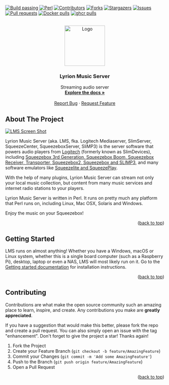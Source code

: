 <a name="readme-top"></a>

[![Build passing][build-shield]][build-url]
[![Perl][Perl]][Perl-url]
[![Contributors][contributors-shield]][contributors-url]
[![Forks][forks-shield]][forks-url]
[![Stargazers][stars-shield]][stars-url]
[![Issues][issues-shield]][issues-url]
[![Pull requests][pulls-shield]][pulls-url]
[![Docker pulls][docker-pulls-shield]][docker-pulls-url]
[![ghcr pulls][ghcr-pulls-shield]][ghcr-pulls-url]

<br />
<div align="center">
  <a href="https://github.com/LMS-Community/slimserver">
    <img src="https://raw.githubusercontent.com/LMS-Community/slimserver-platforms/public/9.0/win32/res/SqueezeCenter.ico" alt="Logo" width="128" height="128">
  </a>

  <h3 align="center">Lyrion Music Server</h3>

  <p align="center">
    Streaming audio server
    <br />
    <a href="https://lyrion.org"><strong>Explore the docs »</strong></a>
    <br />
    <br />
    <a href="https://github.com/LMS-Community/slimserver/issues/new?labels=bug">Report Bug</a>
    ·
    <a href="https://github.com/LMS-Community/slimserver/issues/new?labels=enhancement">Request Feature</a>
  </p>

</div>

## About The Project

[![LMS Screen Shot][lyrion-screenshot]](https://lyrion.org)

Lyrion Music Server (aka. LMS, fka. Logitech Mediaserver, SlimServer, SqueezeCenter, SqueezeboxServer, SliMP3) is the server software that powers audio players from [Logitech](https://www.logi.com) (formerly known as SlimDevices), including [Squeezebox 3rd Generation, Squeezebox Boom, Squeezebox Receiver, Transporter, Squeezebox2, Squeezebox and SLIMP3](https://lms-community.github.io/players-and-controllers/hardware-comparison/), and many software emulators like [Squeezelite and SqueezePlay](https://sourceforge.net/projects/lmsclients/files/).

With the help of many plugins, Lyrion Music Server can stream not only your local music collection, but content from many music services and internet radio stations to your players.

Lyrion Music Server is written in Perl. It runs on pretty much any platform that Perl runs on, including Linux, Mac OSX, Solaris and Windows.

Enjoy the music on your Squeezebox!

<p align="right">(<a href="#readme-top">back to top</a>)</p>

## Getting Started

LMS runs on almost anything! Whether you have a Windows, macOS or Linux system, whether this is a single board computer (such as a Raspberry Pi), desktop, laptop or even a NAS, LMS will most likely run on it. Go to the [Getting started documentation](https://lyrion.org/getting-started/) for installation instructions.

<p align="right">(<a href="#readme-top">back to top</a>)</p>

## Contributing

Contributions are what make the open source community such an amazing place to learn, inspire, and create. Any contributions you make are **greatly appreciated**.

If you have a suggestion that would make this better, please fork the repo and create a pull request. You can also simply open an issue with the tag "enhancement".
Don't forget to give the project a star! Thanks again!

1. Fork the Project
2. Create your Feature Branch (`git checkout -b feature/AmazingFeature`)
3. Commit your Changes (`git commit -m 'Add some AmazingFeature'`)
4. Push to the Branch (`git push origin feature/AmazingFeature`)
5. Open a Pull Request

<p align="right">(<a href="#readme-top">back to top</a>)</p>

[build-shield]: https://img.shields.io/github/actions/workflow/status/LMS-Community/slimserver/00_smoketest.yaml?style=flat
[build-url]: https://github.com/LMS-Community/slimserver/actions/workflows/00_smoketest.yaml
[contributors-shield]: https://img.shields.io/github/contributors/LMS-Community/slimserver.svg?style=flat
[contributors-url]: https://github.com/LMS-Community/slimserver/graphs/contributors
[forks-shield]: https://img.shields.io/github/forks/LMS-Community/slimserver.svg?style=flat
[forks-url]: https://github.com/LMS-Community/slimserver/network/members
[stars-shield]: https://img.shields.io/github/stars/LMS-Community/slimserver.svg?style=flat
[stars-url]: https://github.com/LMS-Community/slimserver/stargazers
[issues-shield]: https://img.shields.io/github/issues/LMS-Community/slimserver.svg?style=flat
[issues-url]: https://github.com/LMS-Community/slimserver/issues
[pulls-shield]: https://img.shields.io/github/issues-pr/LMS-Community/slimserver.svg?style=flat
[pulls-url]: https://github.com/LMS-Community/slimserver/pulls
[ghcr-pulls-shield]: https://img.shields.io/badge/dynamic/json?url=https%3A%2F%2Fstats.lms-community.org%2Fapi%2Fpackages%2Fpulls&query=%24.pulls&label=ghcr.io%20pulls&style=flat
[ghcr-pulls-url]: https://github.com/LMS-Community/slimserver/pkgs/container/lyrionmusicserver
[docker-pulls-shield]: https://img.shields.io/docker/pulls/lmscommunity/lyrionmusicserver?style=flat
[docker-pulls-url]: https://hub.docker.com/r/lmscommunity/lyrionmusicserver
[lyrion-screenshot]: https://lyrion.org/assets/screenshot.png
[Perl]: https://img.shields.io/badge/Written_in-perl-orange?style=flat
[Perl-url]: https://perl.org/
